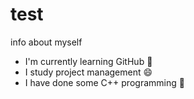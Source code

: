 # test
info about myself

* I'm currently learning GitHub :book:
* I study project management 😄
* I have done some C++ programming :speech_balloon:
 
